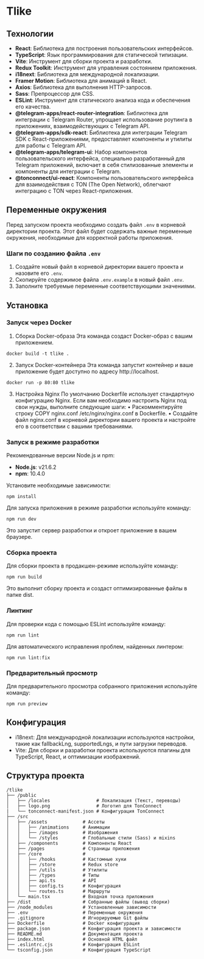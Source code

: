 # Tlike

## Технологии

- **React**: Библиотека для построения пользовательских интерфейсов.
- **TypeScript**: Язык программирования для статической типизации.
- **Vite**: Инструмент для сборки проекта и разработки.
- **Redux Toolkit**: Инструмент для управления состоянием приложения.
- **i18next**: Библиотека для международной локализации.
- **Framer Motion**: Библиотека для анимаций в React.
- **Axios**: Библиотека для выполнения HTTP-запросов.
- **Sass**: Препроцессор для CSS.
- **ESLint**: Инструмент для статического анализа кода и обеспечения его качества.
- **@telegram-apps/react-router-integration**: Библиотека для интеграции с Telegram Router, упрощает использование роутинга в приложениях, взаимодействующих с Telegram API.
- **@telegram-apps/sdk-react**: Библиотека для интеграции Telegram SDK с React-приложениями, предоставляет компоненты и утилиты для работы с Telegram API.
- **@telegram-apps/telegram-ui**: Набор компонентов пользовательского интерфейса, специально разработанный для Telegram приложений, включает в себя стилизованные элементы и компоненты для интеграции с Telegram.
- **@tonconnect/ui-react**: Компоненты пользовательского интерфейса для взаимодействия с TON (The Open Network), облегчают интеграцию с TON через React-приложения.

## Переменные окружения

Перед запуском проекта необходимо создать файл `.env` в корневой директории проекта. Этот файл будет содержать важные переменные окружения, необходимые для корректной работы приложения.

### Шаги по созданию файла `.env`

1. Создайте новый файл в корневой директории вашего проекта и назовите его `.env`.
2. Скопируйте содержимое файла `.env.example` в новый файл `.env`.
3. Заполните требуемые переменные соответствующими значениями.

## Установка

### Запуск через Docker

1. Сборка Docker-образа
   Эта команда создаст Docker-образ с вашим приложением.

```
docker build -t tlike .
```

2. Запуск Docker-контейнера
   Эта команда запустит контейнер и ваше приложение будет доступно по адресу http://localhost.

```
docker run -p 80:80 tlike
```

3. Настройка Nginx
   По умолчанию Dockerfile использует стандартную конфигурацию Nginx. Если вам необходимо настроить Nginx под свои нужды, выполните следующие шаги:
   • Раскомментируйте строку COPY nginx.conf /etc/nginx/nginx.conf в Dockerfile.
   • Создайте файл nginx.conf в корневой директории вашего проекта и настройте его в соответствии с вашими требованиями.

### Запуск в режиме разработки

Рекомендованные версии Node.js и npm:

- **Node.js**: v21.6.2
- **npm**: 10.4.0

Установите необходимые зависимости:

```
npm install
```

Для запуска приложения в режиме разработки используйте команду:

```
npm run dev
```

Это запустит сервер разработки и откроет приложение в вашем браузере.

### Сборка проекта

Для сборки проекта в продакшен-режиме используйте команду:

```
npm run build
```

Это выполнит сборку проекта и создаст оптимизированные файлы в папке dist.

### Линтинг

Для проверки кода с помощью ESLint используйте команду:

```
npm run lint
```

Для автоматического исправления проблем, найденных линтером:

```
npm run lint:fix
```

### Предварительный просмотр

Для предварительного просмотра собранного приложения используйте команду:

```
npm run preview
```

## Конфигурация

- i18next: Для международной локализации используются настройки, такие как fallbackLng, supportedLngs, и пути загрузки переводов.
- Vite: Для сборки и разработки проекта используются плагины для TypeScript, React, и оптимизации изображений.

## Структура проекта

```
/tlike
├── /public
│   ├── /locales                 # Локализация (Текст, переводы)
│   ├── logo.png                 # Логотип для TonConnect
|   └── tonconnect-manifest.json # Конфигурация TonConnect
├── /src
│   ├── /assets             # Ассеты
│   │   ├── /animations     # Анимации
│   │   ├── /images         # Изображения
│   │   └── /styles         # Глобальные стили (Sass) и mixins
│   ├── /components         # Компоненты React
│   ├── /pages              # Страницы приложения
│   ├── /core               # 
│   │   ├── /hooks          # Кастомные хуки
│   │   ├── /store          # Redux store
│   │   ├── /utils          # Утилиты
│   │   ├── /types          # Типы
│   │   ├── api.ts          # API
│   │   ├── config.ts       # Конфигурация
│   │   └── routes.ts       # Маршруты
│   └── main.tsx            # Входная точка приложения
├── /dist                   # Собранные файлы (вывод сборки)
├── /node_modules           # Установленные зависимости
├── .env                    # Переменные окружения
├── .gitignore              # Игнорируемые Git файлы
├── Dockerfile              # Docker конфигурация
├── package.json            # Конфигурация проекта и зависимости
├── README.md               # Документация проекта
├── index.html              # Основной HTML файл
├── .eslintrc.cjs           # Конфигурация ESLint
└── tsconfig.json           # Конфигурация TypeScript
```